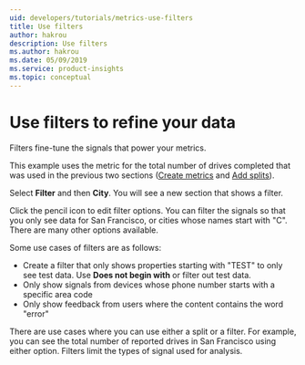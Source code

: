 ```yaml
---
uid: developers/tutorials/metrics-use-filters
title: Use filters
author: hakrou
description: Use filters
ms.author: hakrou
ms.date: 05/09/2019
ms.service: product-insights
ms.topic: conceptual
---
```

# Use filters to refine your data 

Filters fine-tune the signals that power your metrics. 

This example uses the metric for the total number of drives completed that was used in the previous two sections ([Create metrics](metrics-create-metrics) and [Add splits](metrics-add-splits)).   

Select **Filter** and then **City**. You will see a new section that shows a filter. 

Click the pencil icon to edit filter options. You can filter the signals so that you only see data for San Francisco, or cities whose names start with "C". There are many other options available. 

Some use cases of filters are as follows: 
- Create a filter that only shows properties starting with "TEST" to only see test data. Use **Does not begin with** or filter out test data. 
- Only show signals from devices whose phone number starts with a specific area code
- Only show feedback from users where the content contains the word "error" 

There are use cases where you can use either a split or a filter. For example, you can see the total number of reported drives in San Francisco using either option. Filters limit the types of signal used for analysis.



